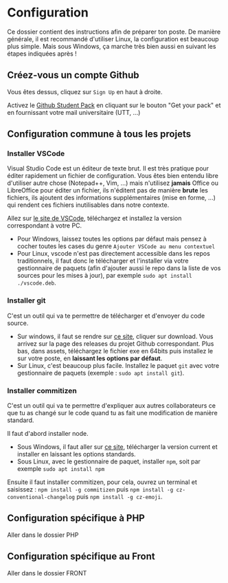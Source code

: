 # Configuration

Ce dossier contient des instructions afin de préparer ton poste. De manière générale, il est recommandé d'utiliser Linux, la configuration est beaucoup plus simple. Mais sous Windows, ça marche très bien aussi en suivant les étapes indiquées après !

## Créez-vous un compte Github

Vous êtes dessus, cliquez sur `Sign Up` en haut à droite.

Activez le [Github Student Pack](https://education.github.com/pack) en cliquant sur le bouton "Get your pack" et en fournissant votre mail universitaire (UTT, ...)

## Configuration commune à tous les projets

### Installer VSCode

Visual Studio Code est un éditeur de texte brut. Il est très pratique pour éditer rapidement un fichier de configuration. Vous êtes bien entendu libre d'utiliser autre chose (Notepad++, Vim, ...) mais n'utilisez **jamais** Office ou LibreOffice pour éditer un fichier, ils n'éditent pas de manière **brute** les fichiers, ils ajoutent des informations supplémentaires (mise en forme, ...) qui rendent ces fichiers inutilisables dans notre contexte.

Allez sur [le site de VSCode](https://code.visualstudio.com/), téléchargez et installez la version correspondant à votre PC.

- Pour Windows, laissez toutes les options par défaut mais pensez à cocher toutes les cases du genre `Ajouter VSCode au menu contextuel`
- Pour Linux, vscode n'est pas directement accessible dans les repos traditionnels, il faut donc le télécharger et l'installer via votre gestionnaire de paquets (afin d'ajouter aussi le repo dans la liste de vos sources pour les mises à jour), par exemple `sudo apt install ./vscode.deb`.

### Installer git

C'est un outil qui va te permettre de télécharger et d'envoyer du code source.

- Sur windows, il faut se rendre sur [ce site](https://gitforwindows.org/), cliquer sur download. Vous arrivez sur la page des releases du projet Github correspondant. Plus bas, dans assets, téléchargez le fichier exe en 64bits puis installez le sur votre poste, en **laissant les options par défaut**.
- Sur Linux, c'est beaucoup plus facile. Installez le paquet `git` avec votre gestionnaire de paquets (exemple : `sudo apt install git`).

### Installer commitizen

C'est un outil qui va te permettre d'expliquer aux autres collaborateurs ce que tu as changé sur le code quand tu as fait une modification de manière standard.

Il faut d'abord installer node.

- Sous Windows, il faut aller sur [ce site](https://nodejs.org/en/), télécharger la version current et installer en laissant les options standards.
- Sous Linux, avec le gestionnaire de paquet, installer `npm`, soit par exemple `sudo apt install npm`

Ensuite il faut installer commitizen, pour cela, ouvrez un terminal et saisissez : `npm install -g commitizen` puis `npm install -g cz-conventional-changelog` puis `npm install -g cz-emoji`.

## Configuration spécifique à PHP

Aller dans le dossier PHP

## Configuration spécifique au Front

Aller dans le dossier FRONT
